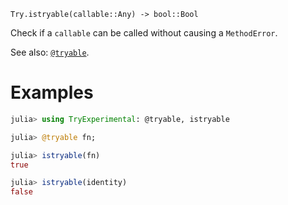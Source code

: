     Try.istryable(callable::Any) -> bool::Bool

Check if a `callable` can be called without causing a `MethodError`.

See also: [`@tryable`](@ref).

# Examples

```julia
julia> using TryExperimental: @tryable, istryable

julia> @tryable fn;

julia> istryable(fn)
true

julia> istryable(identity)
false
```

